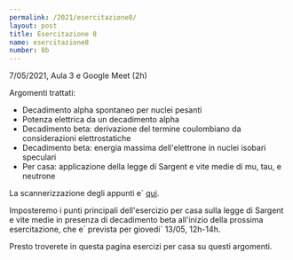 ```yaml
---
permalink: /2021/esercitazione8/
layout: post
title: Esercitazione 8
name: esercitazione8
number: 8b
---
```


7/05/2021, Aula 3 e Google Meet (2h)

Argomenti trattati:
  * Decadimento alpha spontaneo per nuclei pesanti
  * Potenza elettrica da un decadimento alpha
  * Decadimento beta: derivazione del termine coulombiano da considerazioni elettrostatiche
  * Decadimento beta: energia massima dell'elettrone in nuclei isobari speculari
  * Per casa: applicazione della legge di Sargent e vite medie di mu, tau, e neutrone

La scannerizzazione degli appunti e\` [qui](https://cernbox.cern.ch/index.php/s/OLLbUwh0oqm77wA/download).

Imposteremo i punti principali dell'esercizio per casa sulla legge di Sargent e vite medie in presenza di decadimento beta all'inizio della prossima esercitazione, che e\` prevista per giovedi\` 13/05, 12h-14h.

Presto troverete in questa pagina esercizi per casa su questi argomenti.






